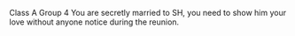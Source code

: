 Class A Group 4
You are secretly married to SH, you need to show him your love without anyone notice during the reunion.